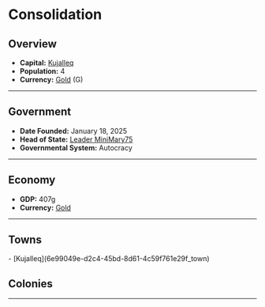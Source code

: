 <!--UNDEDITED FILE, remove this entire line if this file has been edited!-->
# <!--NAME-->Consolidation<!--NAME-->

## Overview

- **Capital:** <!--CAPITAL_LINK-->[Kujalleq](6e99049e-d2c4-45bd-8d61-4c59f761e29f_town)<!--CAPITAL_LINK-->
- **Population:** <!--POPULATION-->4<!--POPULATION-->
- **Currency:** <!--CURRENCY_LINK-->[Gold](Gold_currency)<!--CURRENCY_LINK--> (<!--CURRENCY_ABV-->G<!--CURRENCY_ABV-->)

---

## Government

- **Date Founded:** <!--FOUNDED-->January 18, 2025<!--FOUNDED-->
- **Head of State:** <!--LEADER_TITLE_LINK-->[Leader MiniMary75](MiniMary75_user)<!--LEADER_TITLE_LINK-->
- **Governmental System:** <!--GOVERNMENT-->Autocracy<!--GOVERNMENT-->

---

## Economy

- **GDP:** <!--GDP-->407g<!--GDP-->
- **Currency:** <!--CURRENCY_LINK-->[Gold](Gold_currency)<!--CURRENCY_LINK-->

---

## Towns

<!--TOWNS-->- [Kujalleq](6e99049e-d2c4-45bd-8d61-4c59f761e29f_town)<!--TOWNS-->

## Colonies

<!--COLONIES--><!--COLONIES-->

---